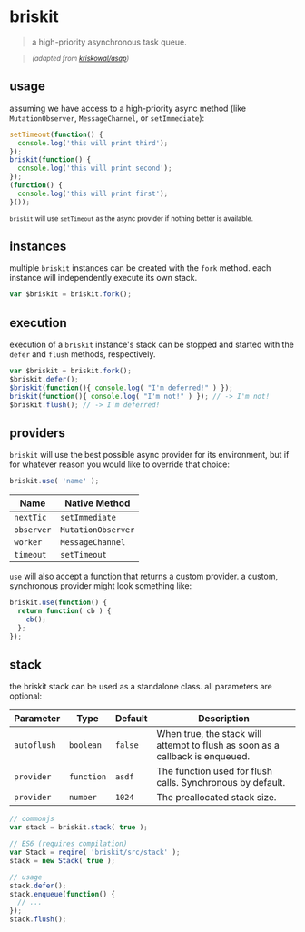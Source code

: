 # briskit

> a high-priority asynchronous task queue.

> _<sup>(adapted from [kriskowal/asap](https://github.com/kriskowal/asap))</sup>_

## usage
assuming we have access to a high-priority async method (like `MutationObserver`, `MessageChannel`, or `setImmediate`):
```javascript
setTimeout(function() {
  console.log('this will print third');
});
briskit(function() {
  console.log('this will print second');
});
(function() {
  console.log('this will print first');
}());
```
<sub>`briskit` will use `setTimeout` as the async provider if nothing better is available.</sub>

## instances
multiple `briskit` instances can be created with the `fork` method. each instance will independently execute its own stack.
```javascript
var $briskit = briskit.fork();
```

## execution
execution of a `briskit` instance's stack can be stopped and started with the `defer` and `flush` methods, respectively.
```javascript
var $briskit = briskit.fork();
$briskit.defer();
$briskit(function(){ console.log( "I'm deferred!" ) });
briskit(function(){ console.log( "I'm not!" ) }); // -> I'm not!
$briskit.flush(); // -> I'm deferred!
```

## providers
`briskit` will use the best possible async provider for its environment, but if for whatever reason you would like to override that choice:
```javascript
briskit.use( 'name' );
```
| Name | Native Method |
| ---- | ------------- |
| `nextTic` | `setImmediate` |
| `observer` | `MutationObserver` |
| `worker` | `MessageChannel` |
| `timeout` | `setTimeout` |

`use` will also accept a function that returns a custom provider. a custom, synchronous provider might look something like:
```javascript
briskit.use(function() {
  return function( cb ) {
    cb();
  };
});
```

## stack
the briskit stack can be used as a standalone class. all parameters are optional:

| Parameter | Type | Default | Description |
| --------- | ---- | ------- | ----------- |
| `autoflush` | `boolean` | `false` | When true, the stack will attempt to flush as soon as a callback is enqueued. |
| `provider` | `function` | `asdf` | The function used for flush calls. Synchronous by default. |
| `provider` | `number` | `1024` | The preallocated stack size. |

```javascript
// commonjs
var stack = briskit.stack( true );

// ES6 (requires compilation)
var Stack = reqire( 'briskit/src/stack' );
stack = new Stack( true );

// usage
stack.defer();
stack.enqueue(function() {
  // ...
});
stack.flush();
```
